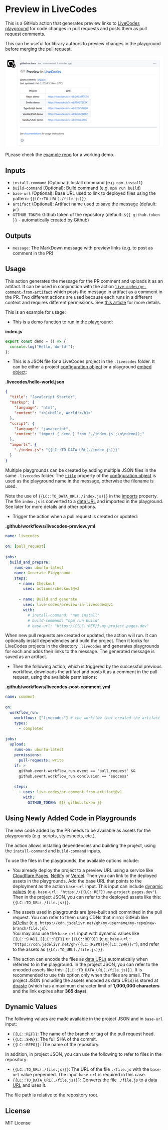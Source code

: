 # Preview in LiveCodes

This is a GitHub action that generates preview links to [LiveCodes playground](https://livecodes.io) for code changes in pull requests and posts them as pull request comments.

This can be useful for library authors to preview changes in the playground before merging the pull request.

![screenshot for this action](./screenshot.png)

PLease check the [example repo](https://github.com/hatemhosny/preview-in-livecodes-demo) for a working demo.

## Inputs

- `install-command` (Optional): Install command (e.g. `npm install`)
- `build-command` (Optional): Build command (e.g. `npm run build`)
- `base-url` (Optional): Base URL used to link to deployed files using the pattern: `{{LC::TO_URL(./file.js)}}`
- `artifact` (Optional): Artifact name used to save the message (default: `pr`)
- `GITHUB_TOKEN`: Github token of the repository (default: `${{ github.token }}` - automatically created by Github)

## Outputs

- `message`: The MarkDown message with preview links (e.g. to post as comment in the PR)

## Usage

This action generates the message for the PR comment and uploads it as an artifact. It can be used in conjunction with the action [`live-codes/pr-comment-from-artifact`](https://github.com/live-codes/pr-comment-from-artifact) which posts the message in artifact as a comment in the PR. Two different actions are used because each runs in a different context and requires different permissions. See [this article](https://securitylab.github.com/research/github-actions-preventing-pwn-requests/) for more details.

This is an example for usage:

- This is a demo function to run in the playground:

**index.js**

```js
export const demo = () => {
  console.log("Hello, World!");
};
```

- This is a JSON file for a LiveCodes project in the `.livecodes` folder. It can be either a project [configuration object](https://livecodes.io/docs/configuration/configuration-object) or a playground [embed object](https://livecodes.io/docs/sdk/js-ts#createplayground):

**.livecodes/hello-world.json**

```json
{
  "title": "JavaScript Starter",
  "markup": {
    "language": "html",
    "content": "<h1>Hello, World!</h1>"
  },
  "script": {
    "language": "javascript",
    "content": "import { demo } from './index.js';\n\ndemo();"
  },
  "imports": {
    "./index.js": "{{LC::TO_DATA_URL(./index.js)}}"
  }
}
```

Multiple playgrounds can be created by adding multiple JSON files in the same `.livecodes` folder. The [`title`](https://livecodes.io/docs/configuration/configuration-object#title) property of the [configuration object](https://livecodes.io/docs/configuration/configuration-object) is used as the playground name in the message, otherwise the filename is used.

Note the use of `{{LC::TO_DATA_URL(./index.js)}}` in the [imports](https://livecodes.io/docs/features/module-resolution#custom-module-resolution) property. The file `index.js` is converted to a [data URL](https://developer.mozilla.org/en-US/docs/Web/HTTP/Basics_of_HTTP/Data_URIs) and imported in the playground. See later for more details and other options.

- Trigger the action when a pull request is created or updated:

**.github/workflows/livecodes-preview.yml**

```yaml
name: livecodes

on: [pull_request]

jobs:
  build_and_prepare:
    runs-on: ubuntu-latest
    name: Generate Playgrounds
    steps:
      - name: Checkout
        uses: actions/checkout@v3

      - name: Build and generate
        uses: live-codes/preview-in-livecodes@v1
        with:
          # install-command: "npm install"
          # build-command: "npm run build"
          # base-url: "https://{{LC::REF}}.my-project.pages.dev"
```

When new pull requests are created or updated, the action will run. It can optionally install dependencies and build the project. Then it looks for LiveCodes projects in the directory `.livecodes` and generates playgrounds for each and adds their links to the message. The generated message is saved as an artifact.

- Then the following action, which is triggered by the successful previous workflow, downloads the artifact and posts it as a comment in the pull request, using the available permissions:

**.github/workflows/livecodes-post-comment.yml**

```yaml
name: comment

on:
  workflow_run:
    workflows: ["livecodes"] # the workflow that created the artifact
    types:
      - completed

jobs:
  upload:
    runs-on: ubuntu-latest
    permissions:
      pull-requests: write
    if: >
      github.event.workflow_run.event == 'pull_request' &&
      github.event.workflow_run.conclusion == 'success'

    steps:
      - uses: live-codes/pr-comment-from-artifact@v1
        with:
          GITHUB_TOKEN: ${{ github.token }}
```

## Using Newly Added Code in Playgrounds

The new code added by the PR needs to be available as assets for the playgrounds (e.g. scripts, stylesheets, etc.).

The action allows installing dependencies and building the project, using the `install-command` and `build-command` inputs.

To use the files in the playgrounds, the available options include:

- You already deploy the project to a preview URL using a service like [Cloudflare Pages](https://pages.cloudflare.com/), [Netlify](https://www.netlify.com/) or [Vercel](https://vercel.com/). Then you can link to the deployed assets in the playgrounds. Add the base URL that points to the deployment as the action `base-url` input. This input can include [dynamic values](#dynamic-values) (e.g. `base-url: "https://{{LC::REF}}.my-project.pages.dev"`). Then in the project JSON, you can refer to the deployed assets like this: `{{LC::TO_URL(./file.js)}}`.

- The assets used in playgrounds are (pre-built and) committed in the pull request. You can refer to them using CDNs that mirror GitHub like [jsDelivr](https://www.jsdelivr.com/) (e.g. `https://cdn.jsdelivr.net/gh/my-username/my-repo@new-branch/file.js`).  
  You may also use the `base-url` input with dynamic values like `{{LC::SHA}}`, `{{LC::REF}}` or `{{LC::REPO}}` (e.g. `base-url: "https://cdn.jsdelivr.net/gh/{{LC::REPO}}@{{LC::SHA}}/"`), and refer to the assets as `{{LC::TO_URL(./file.js)}}`.

- The action can encode the files as [data URLs](https://developer.mozilla.org/en-US/docs/Web/HTTP/Basics_of_HTTP/Data_URIs) automatically when referred to in the playground. In the project JSON, you can refer to the encoded assets like this: `{{LC::TO_DATA_URL(./file.js)}}`. It is recommended to use this option only when the files are small. The project JSON (including the assets encoded as data URLs) is stored at [dpaste](https://dpaste.com/) (which has a maximum character limit of **1,000,000 characters** and the link expires after **365 days**).

## Dynamic Values

The following values are made available in the project JSON and in `base-url` input:

- `{{LC::REF}}`: The name of the branch or tag of the pull request head.
- `{{LC::SHA}}`: The full SHA of the commit.
- `{{LC::REPO}}`: The name of the repository.

In addition, in project JSON, you can use the following to refer to files in the repository:

- `{{LC::TO_URL(./file.js)}}`: The URL of the file `./file.js` with the `base-url` value prepended. The input `base-url` is required in this case.
- `{{LC::TO_DATA_URL(./file.js)}}`: Converts the file `./file.js` to a [data URL](https://developer.mozilla.org/en-US/docs/Web/HTTP/Basics_of_HTTP/Data_URIs) and uses it.

The file path is relative to the repository root.

## License

MIT License
